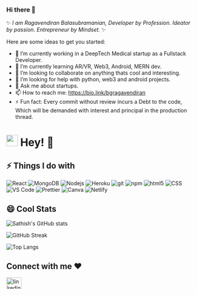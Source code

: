 ### Hi there 👋

✨ _I am Ragavendiran Balasubramanian, Developer by Profession. Ideator by passion. Entrepreneur by Mindset._ ✨ 

Here are some ideas to get you started:

- 🔭 I’m currently working in a DeepTech Medical startup as a Fullstack Developer.
- 🌱 I’m currently learning AR/VR, Web3, Android, MERN dev.
- 👯 I’m looking to collaborate on anything thats cool and interesting.
- 🤔 I’m looking for help with python, web3 and android projects.
- 💬 Ask me about startups.
- 📫 How to reach me: https://bio.link/bgragavendiran
- ⚡ Fun fact: Every commit without review incurs a Debt to the code, Which will be demanded with interest and principal in the production thread.


<h1><img src="https://emojis.slackmojis.com/emojis/images/1531849430/4246/blob-sunglasses.gif?1531849430" width="30"/> Hey!  👋</h1>



## ⚡ Things I do with

<p>
  <img alt="React" src="https://img.shields.io/badge/-React-45b8d8?style=flat-square&logo=react&logoColor=white" />
   <img alt="MongoDB" src="https://img.shields.io/badge/-MongoDB-13aa52?style=flat-square&logo=mongodb&logoColor=white" />
  <img alt="Nodejs" src="https://img.shields.io/badge/-Nodejs-43853d?style=flat-square&logo=Node.js&logoColor=white" />
  <img alt="Heroku" src="https://img.shields.io/badge/-Heroku-430098?style=flat-square&logo=heroku&logoColor=white" />
   <img alt="git" src="https://img.shields.io/badge/-Git-F05032?style=flat-square&logo=git&logoColor=white" />
  <img alt="npm" src="https://img.shields.io/badge/-NPM-CB3837?style=flat-square&logo=npm&logoColor=white" />
  <img alt="html5" src="https://img.shields.io/badge/-HTML5-E34F26?style=flat-square&logo=html5&logoColor=white" />
   <img alt="CSS" src="https://img.shields.io/badge/-CSS-764ABC?style=flat-square&logo=CSS3&logoColor=white" />
  <img alt="VS Code" src="https://img.shields.io/badge/-Canva-007ACC?style=flat-square&logo=canva&logoColor=white" /> 
  <img alt="Prettier" src="https://img.shields.io/badge/-Prettier-F7B93E?style=flat-square&logo=prettier&logoColor=white" />
  <img alt="Canva" src="https://img.shields.io/badge/-VS_Code-007ACC?style=flat-square&logo=visual-studio-code&logoColor=white" /> 
  <img alt="Netlify" src="https://img.shields.io/badge/-Netlify-0F1E25?style=flat-square&logo=netlify&logoColor=white" /> 
  
</p>


## 😄 Cool Stats


![Sathish's GitHub stats](https://github-readme-stats.vercel.app/api?username=bgragavendiran&show_icons=true&theme=dark&hide_border=true&date_format=j%20M%5B%20Y%5D)


![GitHub Streak](https://github-readme-streak-stats.herokuapp.com?user=bgragavendiran&theme=dark&hide_border=true)
 

![Top Langs](https://github-readme-stats.vercel.app/api/top-langs/?username=bgragavendiran&theme=dark&hide_border=true&langs_count=3)



<h2 align="left">Connect with me ❤️</h2>
<p align="left">
<a href="https://www.linkedin.com/in/ragavendiranbalasubramanian/" target="blank"><img align="center" src="https://raw.githubusercontent.com/rahuldkjain/github-profile-readme-generator/master/src/images/icons/Social/linked-in-alt.svg" alt="linkedin" height="30" width="40" /></a>
  
</p>

